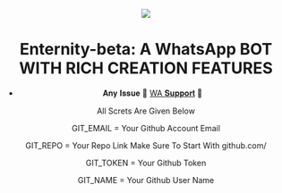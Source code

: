 <div align="center">

<a href='https://telegra.ph/file/d29dcfd8ed1692424a157.jpg'><img src='https://telegra.ph/file/d29dcfd8ed1692424a157.jpg' type='image'></a>

# **Enternity-beta: A WhatsApp BOT WITH RICH CREATION FEATURES**




* 𝐀𝐧𝐲 𝐈𝐬𝐬𝐮𝐞 🥰 [WA 𝐒𝐮𝐩𝐩𝐨𝐫𝐭](https://chat.whatsapp.com/JCCZPbPUbM1536n62zSFZi) 🌸

All Screts Are Given Below

GIT_EMAIL = Your Github Account Email

GIT_REPO = Your Repo Link Make Sure To Start With github.com/

GIT_TOKEN = Your Github Token

GIT_NAME = Your Github User Name
